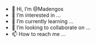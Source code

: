 - 👋 Hi, I’m @Madengos
- 👀 I’m interested in ...
- 🌱 I’m currently learning ...
- 💞️ I’m looking to collaborate on ...
- 📫 How to reach me ...

<!---
Madengos/Madengos is a ✨ special ✨ repository because its `README.md` (this file) appears on your GitHub profile.
You can click the Preview link to take a look at your changes.
--->
